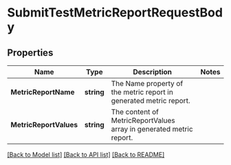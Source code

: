 # SubmitTestMetricReportRequestBody

## Properties
Name | Type | Description | Notes
------------ | ------------- | ------------- | -------------
**MetricReportName** | **string** | The Name property of the metric report in generated metric report. | 
**MetricReportValues** | **string** | The content of MetricReportValues array in generated metric report. | 

[[Back to Model list]](../README.md#documentation-for-models) [[Back to API list]](../README.md#documentation-for-api-endpoints) [[Back to README]](../README.md)


